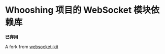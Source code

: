 # Whooshing 项目的 WebSocket 模块依赖库

**已弃用**

A fork from [websocket-kit](https://github.com/vapor/websocket-kit)
